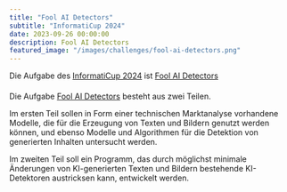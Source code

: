 ```yaml
---
title: "Fool AI Detectors"
subtitle: "InformatiCup 2024"
date: 2023-09-26 00:00:00
description: Fool AI Detectors
featured_image: "/images/challenges/fool-ai-detectors.png"
---
```


<p style="margin-bottom:20px;">Die Aufgabe des <a href="https://github.com/informatiCup/informatiCup2024">InformatiCup 2024</a> ist <a href="https://github.com/informatiCup/informatiCup2024/blob/97d3fc6971a5f2fbd2ff340a52cf90f8821666fd/informatiCup%202024%20-%20Fool%20AI%20Detectors.pdf">Fool AI Detectors</a></p>

Die Aufgabe [Fool AI Detectors](https://github.com/informatiCup/informatiCup2024/blob/97d3fc6971a5f2fbd2ff340a52cf90f8821666fd/informatiCup%202024%20-%20Fool%20AI%20Detectors.pdf) besteht aus zwei Teilen.

Im ersten Teil sollen in Form einer technischen Marktanalyse vorhandene Modelle, die für die Erzeugung von Texten und Bildern genutzt werden können, und ebenso Modelle und Algorithmen für die Detektion von generierten Inhalten untersucht werden.

Im zweiten Teil soll ein Programm, das durch möglichst minimale Änderungen von KI-generierten Texten und Bildern bestehende KI-Detektoren austricksen kann, entwickelt werden.
